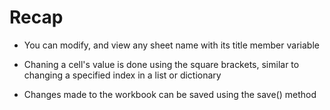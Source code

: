 # Recap

- You can modify, and view any sheet name with its title member variable

- Chaning a cell's value is done using the square brackets, similar to changing a specified index in a list or dictionary

- Changes made to the workbook can be saved using the save() method
